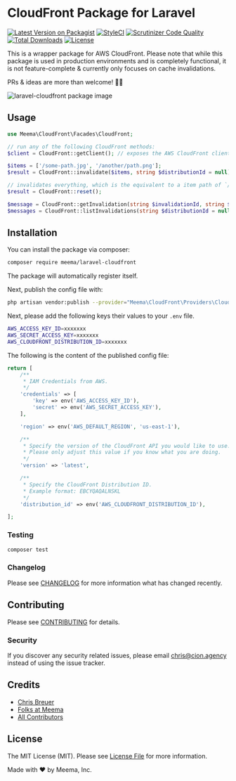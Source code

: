 # CloudFront Package for Laravel

[![Latest Version on Packagist](https://img.shields.io/packagist/v/meema/laravel-cloudfront.svg?style=flat-square)](https://packagist.org/packages/meema/laravel-cloudfront)
[![StyleCI](https://github.styleci.io/repos/320476033/shield?branch=master)](https://github.styleci.io/repos/320476033)
[![Scrutinizer Code Quality](https://scrutinizer-ci.com/g/meemalabs/laravel-cloudfront/badges/quality-score.png?b=master)](https://scrutinizer-ci.com/g/meemalabs/laravel-cloudfront/?branch=master)
[![Total Downloads](https://img.shields.io/packagist/dt/meema/laravel-cloudfront.svg?style=flat-square)](https://packagist.org/packages/meema/laravel-cloudfront)
[![License](https://img.shields.io/github/license/meemalabs/laravel-cloudfront.svg?style=flat-square)](https://github.com/meemalabs/laravel-cloudfront/blob/master/LICENSE.md)
<!-- [[![Test](https://github.com/meemalabs/laravel-cloudfront/workflows/Test/badge.svg?branch=master)](https://github.com/meemalabs/laravel-cloudfront/actions) -->
<!-- [[![Build Status](wip)](ghactions) -->

This is a wrapper package for AWS CloudFront. Please note that while this package is used in production environments and is completely functional, it is not feature-complete & currently only focuses on cache invalidations.

PRs & ideas are more than welcome! 🙏🏼

![laravel-cloudfront package image](https://banners.beyondco.de/CloundFront.png?theme=light&packageManager=composer+require&packageName=meema%2Flaravel-cloudfront&pattern=endlessClouds&style=style_1&description=Easily+%26+quickly+integrate+your+application+with+AWS+CloudFront.&md=1&showWatermark=1&fontSize=150px&images=https%3A%2F%2Flaravel.com%2Fimg%2Flogomark.min.svg)

## Usage

``` php
use Meema\CloudFront\Facades\CloudFront;

// run any of the following CloudFront methods:
$client = CloudFront::getClient(); // exposes the AWS CloudFront client

$items = ['/some-path.jpg', '/another/path.png'];
$result = CloudFront::invalidate($items, string $distributionId = null);

// invalidates everything, which is the equivalent to a item path of `/*`.
$result = CloudFront::reset();

$message = CloudFront::getInvalidation(string $invalidationId, string $distributionId = null);
$messages = CloudFront::listInvalidations(string $distributionId = null)
```

## Installation

You can install the package via composer:

```bash
composer require meema/laravel-cloudfront
```

The package will automatically register itself.

Next, publish the config file with:

```bash
php artisan vendor:publish --provider="Meema\CloudFront\Providers\CloudFrontServiceProvider" --tag="config"
```

Next, please add the following keys their values to your `.env` file.

```bash
AWS_ACCESS_KEY_ID=xxxxxxx
AWS_SECRET_ACCESS_KEY=xxxxxxx
AWS_CLOUDFRONT_DISTRIBUTION_ID=xxxxxxx
```

The following is the content of the published config file:

```php
return [
    /**
     * IAM Credentials from AWS.
     */
    'credentials' => [
        'key' => env('AWS_ACCESS_KEY_ID'),
        'secret' => env('AWS_SECRET_ACCESS_KEY'),
    ],

    'region' => env('AWS_DEFAULT_REGION', 'us-east-1'),

    /**
     * Specify the version of the CloudFront API you would like to use.
     * Please only adjust this value if you know what you are doing.
     */
    'version' => 'latest',

    /**
     * Specify the CloudFront Distribution ID.
     * Example format: EBCYQAQALNSKL
     */
    'distribution_id' => env('AWS_CLOUDFRONT_DISTRIBUTION_ID'),

];
```

### Testing

``` bash
composer test
```

### Changelog

Please see [CHANGELOG](CHANGELOG.md) for more information what has changed recently.

## Contributing

Please see [CONTRIBUTING](CONTRIBUTING.md) for details.

### Security

If you discover any security related issues, please email chris@cion.agency instead of using the issue tracker.

## Credits

- [Chris Breuer](https://github.com/Chris1904)
- [Folks at Meema](https://github.com/meemalabs)
- [All Contributors](../../contributors)

## License

The MIT License (MIT). Please see [License File](LICENSE.md) for more information.

Made with ❤️ by Meema, Inc.
